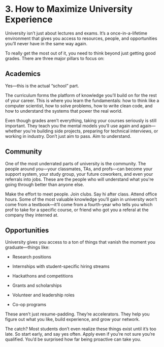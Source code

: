 # 3. How to Maximize University Experience

University isn’t just about lectures and exams. It’s a once-in-a-lifetime environment that gives you access to resources, people, and opportunities you’ll never have in the same way again.

To really get the most out of it, you need to think beyond just getting good grades. There are three major pillars to focus on:

## Academics

Yes—this is the actual “school” part.

The curriculum forms the platform of knowledge you’ll build on for the rest of your career. This is where you learn the fundamentals: how to think like a computer scientist, how to solve problems, how to write clean code, and how to understand the systems that power the real world.

Even though grades aren’t everything, taking your courses seriously is still important. They teach you the mental models you’ll use again and again—whether you're building side projects, preparing for technical interviews, or working in industry. Don’t just aim to pass. Aim to understand.

## Community

One of the most underrated parts of university is the community. The people around you—your classmates, TAs, and profs—can become your support system, your study group, your future coworkers, and even your referrals into jobs. These are the people who will understand what you're going through better than anyone else.

Make the effort to meet people. Join clubs. Say hi after class. Attend office hours. Some of the most valuable knowledge you’ll gain in university won’t come from a textbook—it’ll come from a fourth-year who tells you which prof to take for a specific course, or friend who got you a referal at the company they interned at.

## Opportunities

University gives you access to a ton of things that vanish the moment you graduate—things like:

- Research positions

- Internships with student-specific hiring streams

- Hackathons and competitions

- Grants and scholarships

- Volunteer and leadership roles

- Co-op programs

These aren’t just resume-padding. They’re accelerators. They help you figure out what you like, build experience, and grow your network.

The catch? Most students don’t even realize these things exist until it’s too late. So start early, and say yes often. Apply even if you’re not sure you’re qualified. You’d be surprised how far being proactive can take you.
